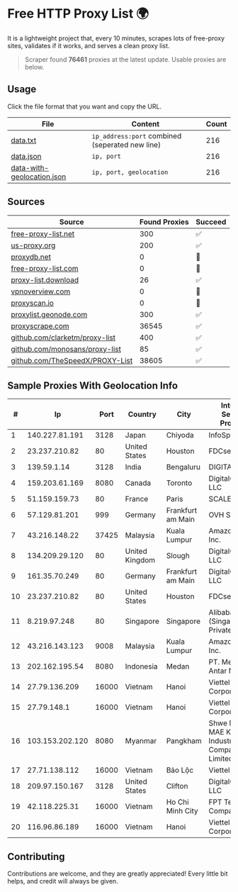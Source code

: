 
# Free HTTP Proxy List 🌍

It is a lightweight project that, every 10 minutes, scrapes lots of free-proxy sites, validates if it works, and serves a clean proxy list.


> Scraper found **76461** proxies at the latest update. Usable proxies are below.

## Usage

Click the file format that you want and copy the URL.


|File|Content|Count|
|----|-------|-----|
|[data.txt](https://raw.githubusercontent.com/themiralay/Proxy-List-World/master/data.txt)|`ip_address:port` combined (seperated new line)|216|
|[data.json](https://raw.githubusercontent.com/themiralay/Proxy-List-World/master/data.json)|`ip, port`|216|
|[data-with-geolocation.json](https://raw.githubusercontent.com/themiralay/Proxy-List-World/master/data-with-geolocation.json)|`ip, port, geolocation`|216|

## Sources

|Source|Found Proxies|Succeed|
|------|-------------|-------|
|[free-proxy-list.net](https://free-proxy-list.net)|300|✅|
|[us-proxy.org](https://www.us-proxy.org)|200|✅|
|[proxydb.net](http://proxydb.net)|0|🚫|
|[free-proxy-list.com](https://free-proxy-list.com/?page=&port=&type%5B%5D=http&type%5B%5D=https&up_time=0&search=Search)|0|🚫|
|[proxy-list.download](https://www.proxy-list.download/HTTP)|26|✅|
|[vpnoverview.com](https://vpnoverview.com/privacy/anonymous-browsing/free-proxy-servers)|0|🚫|
|[proxyscan.io](https://www.proxyscan.io)|0|🚫|
|[proxylist.geonode.com](https://proxylist.geonode.com/api/proxy-list?limit=300&page=1&sort_by=lastChecked&sort_type=desc&protocols=http,https)|300|✅|
|[proxyscrape.com](https://api.proxyscrape.com/v2/?request=displayproxies&protocol=http&timeout=10000&country=all&ssl=all&anonymity=all)|36545|✅|
|[github.com/clarketm/proxy-list](https://raw.githubusercontent.com/clarketm/proxy-list/master/proxy-list-raw.txt)|400|✅|
|[github.com/monosans/proxy-list](https://raw.githubusercontent.com/monosans/proxy-list/main/proxies/http.txt)|85|✅|
|[github.com/TheSpeedX/PROXY-List](https://raw.githubusercontent.com/TheSpeedX/PROXY-List/master/http.txt)|38605|✅|


## Sample Proxies With Geolocation Info

|#|Ip|Port|Country|City|Internet Service Provider|
|-|--|----|-------|----|-------------------------|
|1|140.227.81.191|3128|Japan|Chiyoda|InfoSphere|
|2|23.237.210.82|80|United States|Houston|FDCservers.net|
|3|139.59.1.14|3128|India|Bengaluru|DIGITALOCEAN|
|4|159.203.61.169|8080|Canada|Toronto|DigitalOcean, LLC|
|5|51.159.159.73|80|France|Paris|SCALEWAY|
|6|57.129.81.201|999|Germany|Frankfurt am Main|OVH SAS|
|7|43.216.148.22|37425|Malaysia|Kuala Lumpur|Amazon.com, Inc.|
|8|134.209.29.120|80|United Kingdom|Slough|DigitalOcean, LLC|
|9|161.35.70.249|80|Germany|Frankfurt am Main|DigitalOcean, LLC|
|10|23.237.210.82|80|United States|Houston|FDCservers.net|
|11|8.219.97.248|80|Singapore|Singapore|Alibaba Cloud (Singapore) Private Limited|
|12|43.216.143.123|9008|Malaysia|Kuala Lumpur|Amazon.com, Inc.|
|13|202.162.195.54|8080|Indonesia|Medan|PT. Media Antar Nusa|
|14|27.79.136.209|16000|Vietnam|Hanoi|Viettel Corporation|
|15|27.79.148.1|16000|Vietnam|Hanoi|Viettel Corporation|
|16|103.153.202.120|8080|Myanmar|Pangkham|Shwe Mahar MAE Khong Industrial Company Limited|
|17|27.71.138.112|16000|Vietnam|Bảo Lộc|Viettel Group|
|18|209.97.150.167|3128|United States|Clifton|DigitalOcean, LLC|
|19|42.118.225.31|16000|Vietnam|Ho Chi Minh City|FPT Telecom Company|
|20|116.96.86.189|16000|Vietnam|Hanoi|Viettel Corporation|



## Contributing

Contributions are welcome, and they are greatly appreciated! Every
little bit helps, and credit will always be given.

